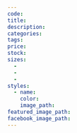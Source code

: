 ```yaml
---
code: 
title: 
description: 
categories: 
tags: 
price: 
stock: 
sizes:
  - 
  - 
  - 
styles:
  - name: 
    color: 
    image_path: 
featured_image_path: 
facebook_image_path: 
---
```

